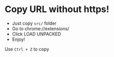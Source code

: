 # Copy URL without https!

- Just copy ```src/``` folder
- Go to chrome://extensions/
- Click LOAD UNPACKED
- Enjoy! 

Use ```Ctrl + Z``` to copy 